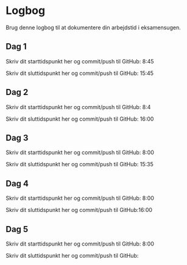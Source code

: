 # Logbog
Brug denne logbog til at dokumentere din arbejdstid i eksamensugen.

## Dag 1
Skriv dit starttidspunkt her og commit/push til GitHub: 8:45

Skriv dit sluttidspunkt her og commit/push til GitHub: 15:45

## Dag 2
Skriv dit starttidspunkt her og commit/push til GitHub: 8:4

Skriv dit sluttidspunkt her og commit/push til GitHub: 16:00

## Dag 3
Skriv dit starttidspunkt her og commit/push til GitHub: 8:00

Skriv dit sluttidspunkt her og commit/push til GitHub: 15:35

## Dag 4
Skriv dit starttidspunkt her og commit/push til GitHub: 8:00

Skriv dit sluttidspunkt her og commit/push til GitHub:16:00 

## Dag 5
Skriv dit starttidspunkt her og commit/push til GitHub: 8:00

Skriv dit sluttidspunkt her og commit/push til GitHub: 
